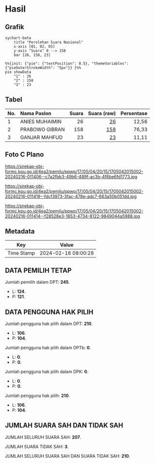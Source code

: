 # Hasil

## Grafik

```mermaid
xychart-beta
    title "Perolehan Suara Nasional"
    x-axis [01, 02, 03]
    y-axis "Suara" 0 --> 158
    bar [26, 158, 23]
```

```mermaid
%%{init: {"pie": {"textPosition": 0.5}, "themeVariables": {"pieOuterStrokeWidth": "5px"}} }%%
pie showData
    "1" : 26
    "2" : 158
    "3" : 23
```

## Tabel

| No. | Nama Paslon    | Suara | Suara (raw) | Persentase |
|:--- |:-------------- | -----:| -----------:| ----------:|
| 1   | ANIES MUHAIMIN | 26    | [26][p-1]   | 12,56      |
| 2   | PRABOWO GIBRAN | 158   | [158][p-2]  | 76,33      |
| 3   | GANJAR MAHFUD  | 23    | [23][p-3]   | 11,11      |


[p-1]: https://github.com/gigit-pemilu/pemilu-2024/blob/main/pilpres/hitung-suara/sub/17-bengkulu/sub/05-seluma/sub/04-semidang-alas/sub/2015-talang-durian/sub/002-tps/sub/paslon-1.txt
[p-2]: https://github.com/gigit-pemilu/pemilu-2024/blob/main/pilpres/hitung-suara/sub/17-bengkulu/sub/05-seluma/sub/04-semidang-alas/sub/2015-talang-durian/sub/002-tps/sub/paslon-2.txt
[p-3]: https://github.com/gigit-pemilu/pemilu-2024/blob/main/pilpres/hitung-suara/sub/17-bengkulu/sub/05-seluma/sub/04-semidang-alas/sub/2015-talang-durian/sub/002-tps/sub/paslon-3.txt

## Foto C Plano

https://sirekap-obj-formc.kpu.go.id/4ea2/pemilu/ppwp/17/05/04/20/15/1705042015002-20240216-011406--c7a2fbb3-49b6-489f-ac3b-4f6be6fd1773.jpg

https://sirekap-obj-formc.kpu.go.id/4ea2/pemilu/ppwp/17/05/04/20/15/1705042015002-20240216-011419--fdcf3973-3fac-478e-adc7-663a50b051dd.jpg

https://sirekap-obj-formc.kpu.go.id/4ea2/pemilu/ppwp/17/05/04/20/15/1705042015002-20240216-011414--f28528e3-1853-4734-8122-9849044a5988.jpg


## Metadata

| Key        | Value               |
| ---------- | ------------------- |
| Time Stamp | 2024-02-16 08:00:28 |


## DATA PEMILIH TETAP

Jumlah pemilih dalam DPT: **245**.
 * L: **124**.
 * P: **121**.

## DATA PENGGUNA HAK PILIH

Jumlah pengguna hak pilih dalam DPT: **210**.
 * L: **106**.
 * P: **104**.

Jumlah pengguna hak pilih dalam DPTb: **0**.
 * L: **0**.
 * P: **0**.

Jumlah pengguna hak pilih dalam DPK: **0**.
 * L: **0**.
 * P: **0**.

Jumlah pengguna hak pilih: **210**.
 * L: **106**.
 * P: **104**.

## JUMLAH SUARA SAH DAN TIDAK SAH

JUMLAH SELURUH SUARA SAH: **207**.

JUMLAH SUARA TIDAK SAH: **3**.

JUMLAH SELURUH SUARA SAH DAN SUARA TIDAK SAH: **210**.


